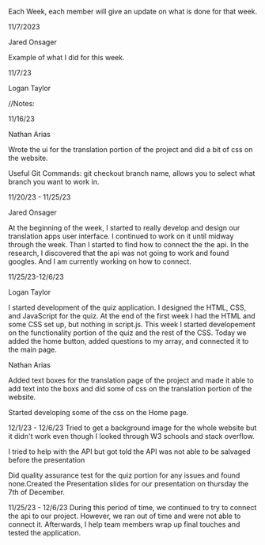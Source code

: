 Each Week, each member will give an update on what is done for that week.

11/7/2023

Jared Onsager

Example of what I did for this week.

11/7/23

Logan Taylor

//Notes:

11/16/23

Nathan Arias

Wrote the ui for the translation portion of the project and did a bit of css on the website.

Useful Git Commands:
git checkout branch name, allows you to select what branch you want to work in.

11/20/23 - 11/25/23

Jared Onsager

At the beginning of the week, I started to really develop and design our translation apps user interface. I continued to work on it until midway through the week. Than I started to find how to connect the the api. In the research, I discovered that the api was not going to work and found googles. And I am currently working on how to connect.

11/25/23-12/6/23

Logan Taylor

I started development of the quiz application. I designed the HTML, CSS, and JavaScript for the quiz. At the end of the first week I had the HTML and some CSS set up, but nothing in script.js. This week I started developement on the functionality portion of the quiz and the rest of the CSS. Today we added the home button, added questions to my array, and connected it to the main page.

Nathan Arias

Added text boxes for the translation page of the project and made it able to add text into the boxs and did some of css on the translation portion of the website.

Started developing some of the css on the Home page.

12/1/23 - 12/6/23
Tried to get a background image for the whole website but it didn't work even though I looked through W3 schools and stack overflow.

I tried to help with the API but got told the API was not able to be salvaged before the presentation

Did quality assurance test for the quiz portion for any issues and found none.Created the Presentation slides for our presentation on thursday the 7th of December.

11/25/23 - 12/6/23
During this period of time, we continued to try to connect the api to our project. However, we ran out of time and were not able to connect it. Afterwards, I help team members wrap up final touches and tested the application.
